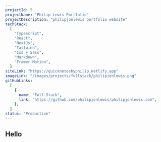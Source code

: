 ```yaml
---
projectId: 5
projectName: "Philip Lewis Portfolio"
projectDescription: "philipjonlewis portfolio website"
techStack:
  [
    "Typescript",
    "React",
    "NextJs",
    "Tailwind",
    "Css + Sass",
    "Markdown",
    "Framer-Motion",
  ]
siteLink: "https://quicknotesbyphilip.netlify.app"
imageLink: "/images/projects/fullstack/philipjonlewis.png"
gitHubLinks:
  [
    {
      name: "Full-Stack",
      link: "https://github.com/philipjonlewis/philipjonlewis.com",
    },
  ]
status: "Production"
---
```


## Hello
